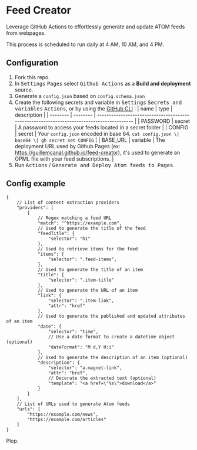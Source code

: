 # Feed Creator

Leverage GitHub Actions to effortlessly generate and update ATOM feeds from webpages.

This process is scheduled to run daily at 4 AM, 10 AM, and 4 PM.

## Configuration

1. Fork this repo.
2. In <kbd>Settings</kbd> <kbd>Pages</kbd> select <kbd>Github Actions</kbd> as a **Build and deployment** source.
3. Generate a `config.json` based on `config.schema.json`
4. Create the following secrets and variable in <kbd>Settings</kbd> <kbd>Secrets and variables</kbd> <kbd>Actions</kbd>, or by using the [GitHub CLI](https://cli.github.com/) : 
   | name     | type     | description                                                                               |
   | -------- | -------- | ----------------------------------------------------------------------------------------- |
   | PASSWORD | secret   | A password to access your feeds located in a secret folder                                |
   | CONFIG   | secret   | Your `config.json` encoded in base 64. `cat config.json \| base64 \| gh secret set CONFIG` |
   | BASE_URL | variable | The deployment URL used by Github Pages (ex: https://guillemcanal.github.io/feed-creator), it's used to generate an OPML file with your feed subscriptions. |
1. Run <kbd>Actions</kbd> / <kbd> Generate and Deploy Atom feeds to Pages</kbd>.

## Config example

```json5
{
    // List of content extraction providers
    "providers": [
        {
            // Regex matching a feed URL
            "match": "^https://example.com",
            // Used to generate the title of the feed
            "feedTitle": {
                "selector": "h1"
            },
            // Used to retrieve items for the feed
            "items": {
                "selector": ".feed-items",
            },
            // Used to generate the title of an item
            "title": {
                "selector": ".item-title"
            },
            // Used to generate the URL of an item
            "link": {
                "selector": ".item-link",
                "attr": "href"
            },
            // Used to generate the published and updated attributes of an item
            "date": {
                "selector": "time",
                // Use a date format to create a datetime object (optional)
                "dateFormat": "M d,Y H:i"
            },
            // Used to generate the description of an item (optional)
            "description": {
                "selector": "a.magnet-link",
                "attr": "href",
                // Decorate the extracted text (optional)
                "template": "<a href=\"%s\">download</a>"
            }
        }
    ],
    // List of URLs used to generate Atom feeds
    "urls": [
        "https://example.com/news",
        "https://example.com/articles"
    ]
}
```

Plop.